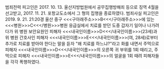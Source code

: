 범죄전력
피고인은 2017. 10. 13. 울산지방법원에서 공무집행방해죄 등으로 징역 4월을 선고받고, 2017. 11. 21. 포항교도소에서 그 형의 집행을 종료하였다.
범죄사실
피고인은 2019. 9. 21. 21:20경 울산 중구 <<<구아래주소>>>B<<</구아래주소>>>에 있는 <<<병원>>>C<<</병원>>>병원 응급실에서 치료를 받던 도중 갑자기 일어나 나가려다가 위 병원 보안요원인 피해자 <<<내국인이름>>>D<<</내국인이름>>>(23세)과 위 병원 간호사인 피해자 <<<내국인이름>>>E<<</내국인이름>>>(여, 28세)로부터 추가로 치료를 받아야 한다는 말을 듣자 "왜 치료를 하느냐?"라고 화를 내면서 주먹으로 피해자 <<<내국인이름>>>D<<</내국인이름>>>의 오른쪽 귀 부위를 1회 때리고, 주먹으로 피해자 <<<내국인이름>>>E<<</내국인이름>>>의 얼굴을 1회 때려 피해자들을 각각 폭행하였다.
